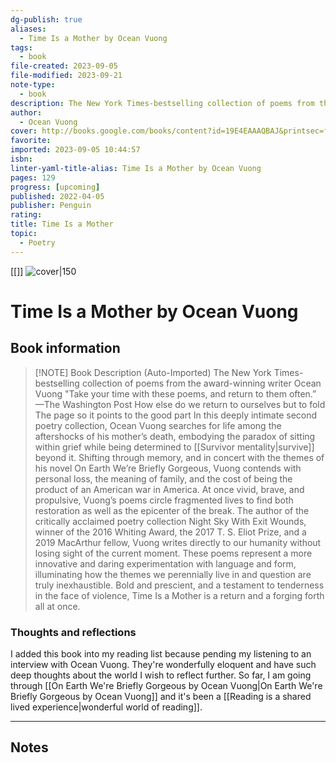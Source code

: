 ```yaml
---
dg-publish: true
aliases:
  - Time Is a Mother by Ocean Vuong
tags:
  - book
file-created: 2023-09-05
file-modified: 2023-09-21
note-type:
  - book
description: The New York Times-bestselling collection of poems from the award-winning writer Ocean Vuong "Take your time with these poems, and return to them often.” —The Washington Post How else do we return to ourselves but to fold The page so it points to the good part In this deeply intimate second poetry collection, Ocean Vuong searches for life among the aftershocks of his mother’s death, embodying the paradox of sitting within grief while being determined to survive beyond it. Shifting through memory, and in concert with the themes of his novel On Earth We’re Briefly Gorgeous, Vuong contends with personal loss, the meaning of family, and the cost of being the product of an American war in America. At once vivid, brave, and propulsive, Vuong’s poems circle fragmented lives to find both restoration as well as the epicenter of the break. The author of the critically acclaimed poetry collection Night Sky With Exit Wounds, winner of the 2016 Whiting Award, the 2017 T. S. Eliot Prize, and a 2019 MacArthur fellow, Vuong writes directly to our humanity without losing sight of the current moment. These poems represent a more innovative and daring experimentation with language and form, illuminating how the themes we perennially live in and question are truly inexhaustible. Bold and prescient, and a testament to tenderness in the face of violence, Time Is a Mother is a return and a forging forth all at once.
author:
  - Ocean Vuong
cover: http://books.google.com/books/content?id=19E4EAAAQBAJ&printsec=frontcover&img=1&zoom=1&edge=curl&source=gbs_api
favorite: 
imported: 2023-09-05 10:44:57
isbn: 
linter-yaml-title-alias: Time Is a Mother by Ocean Vuong
pages: 129
progress: [upcoming]
published: 2022-04-05
publisher: Penguin
rating: 
title: Time Is a Mother
topic:
  - Poetry
---
```

[[]]
![cover|150](http://books.google.com/books/content?id=19E4EAAAQBAJ&printsec=frontcover&img=1&zoom=1&edge=curl&source=gbs_api)

# Time Is a Mother by Ocean Vuong

## Book information

> [!NOTE] Book Description (Auto-Imported)
> The New York Times-bestselling collection of poems from the award-winning writer Ocean Vuong "Take your time with these poems, and return to them often.” —The Washington Post How else do we return to ourselves but to fold The page so it points to the good part In this deeply intimate second poetry collection, Ocean Vuong searches for life among the aftershocks of his mother’s death, embodying the paradox of sitting within grief while being determined to [[Survivor mentality|survive]] beyond it. Shifting through memory, and in concert with the themes of his novel On Earth We’re Briefly Gorgeous, Vuong contends with personal loss, the meaning of family, and the cost of being the product of an American war in America. At once vivid, brave, and propulsive, Vuong’s poems circle fragmented lives to find both restoration as well as the epicenter of the break. The author of the critically acclaimed poetry collection Night Sky With Exit Wounds, winner of the 2016 Whiting Award, the 2017 T. S. Eliot Prize, and a 2019 MacArthur fellow, Vuong writes directly to our humanity without losing sight of the current moment. These poems represent a more innovative and daring experimentation with language and form, illuminating how the themes we perennially live in and question are truly inexhaustible. Bold and prescient, and a testament to tenderness in the face of violence, Time Is a Mother is a return and a forging forth all at once.

### Thoughts and reflections

I added this book into my reading list because pending my listening to an interview with Ocean Vuong. They're wonderfully eloquent and have such deep thoughts about the world I wish to reflect further. So far, I am going through [[On Earth We're Briefly Gorgeous by Ocean Vuong|On Earth We're Briefly Gorgeous by Ocean Vuong]] and it's been a [[Reading is a shared lived experience|wonderful world of reading]].

---

## Notes
